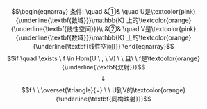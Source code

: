 $$\begin{eqnarray}
条件: \quad
&①& \quad U是\textcolor{pink}{\underline{\textbf{数域}}}\mathbb{K} 上的\textcolor{orange}{\underline{\textbf{线性空间}}}\\
&②& \quad V是\textcolor{pink}{\underline{\textbf{数域}}}\mathbb{K} 上的\textcolor{orange}{\underline{\textbf{线性空间}}}
\end{eqnarray}$$$$if \quad \exists \ f \in Hom(U \ , \ V) \ \ 且\ \ f是\textcolor{orange}{\underline{\textbf{双射}}}$$
$$\quad \Downarrow \quad $$
$$f  \ \  \overset{\triangle}{=} \ \ U到V的\textcolor{orange}{\underline{\textbf{同构映射}}}$$